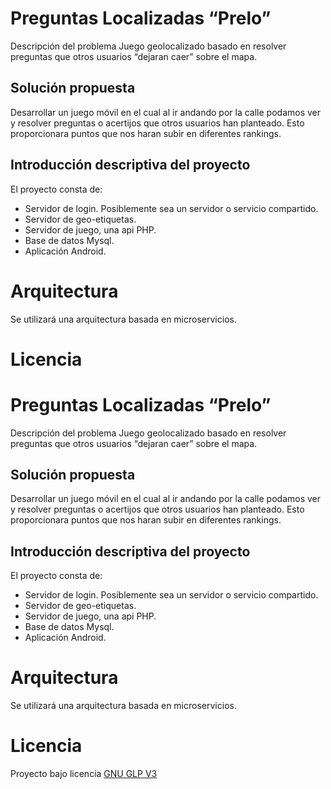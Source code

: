 # Preguntas Localizadas “Prelo”
Descripción del problema
Juego geolocalizado basado en resolver preguntas que otros usuarios “dejaran caer” sobre el mapa.
## Solución propuesta
Desarrollar un juego móvil en el cual al ir andando por la calle podamos ver y resolver preguntas o acertijos que otros usuarios han planteado. Esto proporcionara puntos que nos haran subir en diferentes rankings.
## Introducción descriptiva del proyecto
El proyecto consta de:
- Servidor de login. Posiblemente sea un servidor o servicio compartido.
- Servidor de geo-etiquetas.
- Servidor de juego, una api PHP.
- Base de datos Mysql.
- Aplicación Android.
# Arquitectura
Se utilizará una arquitectura basada en microservicios.
# Licencia
# Preguntas Localizadas “Prelo”
Descripción del problema
Juego geolocalizado basado en resolver preguntas que otros usuarios “dejaran caer” sobre el mapa.
## Solución propuesta
Desarrollar un juego móvil en el cual al ir andando por la calle podamos ver y resolver preguntas o acertijos que otros usuarios han planteado. Esto proporcionara puntos que nos haran subir en diferentes rankings.
## Introducción descriptiva del proyecto
El proyecto consta de:
- Servidor de login. Posiblemente sea un servidor o servicio compartido.
- Servidor de geo-etiquetas.
- Servidor de juego, una api PHP.
- Base de datos Mysql.
- Aplicación Android.
# Arquitectura
Se utilizará una arquitectura basada en microservicios.
# Licencia
Proyecto bajo licencia [GNU GLP V3](https://github.com/tonyESP/MII_CC_Proyecto/blob/master/LICENSE)
